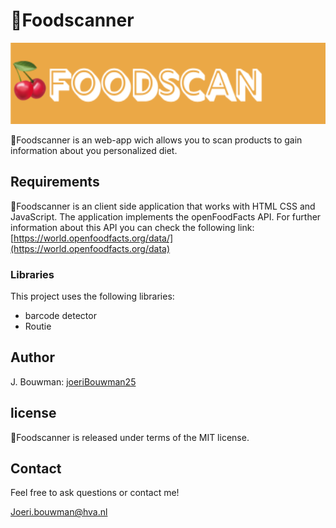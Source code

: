 # 🍒Foodscanner

<img src="https://github.com/joeriBouwman25/Foodscanner/blob/main/assets/banner.png" height=130>

🍒Foodscanner is an web-app wich allows you to scan products to gain information about you personalized diet.

## Requirements

🍒Foodscanner is an client side application that works with HTML CSS and JavaScript. The application implements the openFoodFacts API. For further information about this API you can check the following link: [https://world.openfoodfacts.org/data/](https://world.openfoodfacts.org/data)

### Libraries

This project uses the following libraries:

- barcode detector
- Routie

## Author

J. Bouwman: [joeriBouwman25](https://github.com/joeriBouwman25)

## license

🍒Foodscanner is released under terms of the MIT license.

## Contact

Feel free to ask questions or contact me!

Joeri.bouwman@hva.nl
